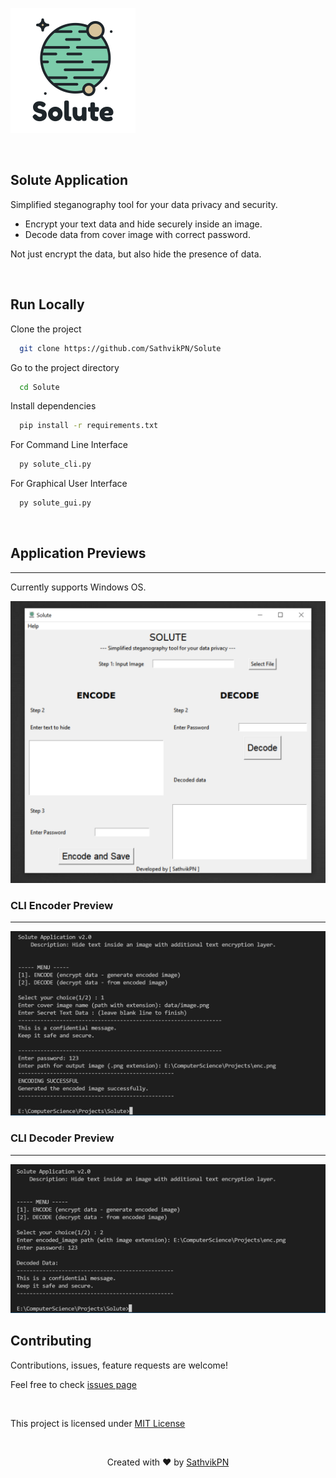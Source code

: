 ![Logo](assets/logo_solute.png)

&nbsp;

## Solute Application

Simplified steganography tool for your data privacy and security.
- Encrypt your text data and hide securely inside an image.
- Decode data from cover image with correct password.

Not just encrypt the data, but also hide the presence of data.

&nbsp;
&nbsp;


## Run Locally

Clone the project

```bash
  git clone https://github.com/SathvikPN/Solute
```

Go to the project directory

```bash
  cd Solute
```

Install dependencies

```bash
  pip install -r requirements.txt
```

For Command Line Interface

```bash
  py solute_cli.py
```

For Graphical User Interface

```bash
  py solute_gui.py
```

&nbsp;

## Application Previews
---
Currently supports Windows OS.

![Desktop version](assets/solute_v2.0_preview.png)

### CLI Encoder Preview
---
![CLI Encoder](assets/cli_encoder_preview.png)

### CLI Decoder Preview
---
![CLI Decoder](assets/cli_decoder_preview.png)


## Contributing

Contributions, issues, feature requests are welcome!

Feel free to check [issues page](https://github.com/SathvikPN/Steganography-application/issues)


&nbsp;

This project is licensed under [MIT License](LICENSE)

&nbsp;

<p align="center">Created with ❤ by <a href="https://www.linkedin.com/in/sathvik-p-n/">SathvikPN</a></p>
